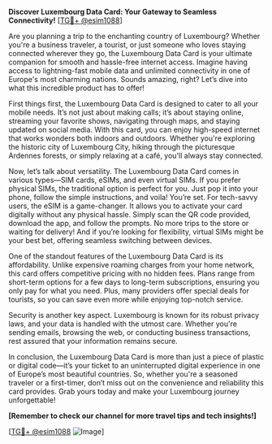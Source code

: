 **Discover Luxembourg Data Card: Your Gateway to Seamless Connectivity!** [[TG💪+ @esim1088](https://t.me/s/esim1088)]

Are you planning a trip to the enchanting country of Luxembourg? Whether you're a business traveler, a tourist, or just someone who loves staying connected wherever they go, the Luxembourg Data Card is your ultimate companion for smooth and hassle-free internet access. Imagine having access to lightning-fast mobile data and unlimited connectivity in one of Europe's most charming nations. Sounds amazing, right? Let’s dive into what this incredible product has to offer!

First things first, the Luxembourg Data Card is designed to cater to all your mobile needs. It’s not just about making calls; it’s about staying online, streaming your favorite shows, navigating through maps, and staying updated on social media. With this card, you can enjoy high-speed internet that works wonders both indoors and outdoors. Whether you're exploring the historic city of Luxembourg City, hiking through the picturesque Ardennes forests, or simply relaxing at a café, you'll always stay connected.

Now, let’s talk about versatility. The Luxembourg Data Card comes in various types—SIM cards, eSIMs, and even virtual SIMs. If you prefer physical SIMs, the traditional option is perfect for you. Just pop it into your phone, follow the simple instructions, and voila! You’re set. For tech-savvy users, the eSIM is a game-changer. It allows you to activate your card digitally without any physical hassle. Simply scan the QR code provided, download the app, and follow the prompts. No more trips to the store or waiting for delivery! And if you’re looking for flexibility, virtual SIMs might be your best bet, offering seamless switching between devices.

One of the standout features of the Luxembourg Data Card is its affordability. Unlike expensive roaming charges from your home network, this card offers competitive pricing with no hidden fees. Plans range from short-term options for a few days to long-term subscriptions, ensuring you only pay for what you need. Plus, many providers offer special deals for tourists, so you can save even more while enjoying top-notch service.

Security is another key aspect. Luxembourg is known for its robust privacy laws, and your data is handled with the utmost care. Whether you're sending emails, browsing the web, or conducting business transactions, rest assured that your information remains secure.

In conclusion, the Luxembourg Data Card is more than just a piece of plastic or digital code—it’s your ticket to an uninterrupted digital experience in one of Europe’s most beautiful countries. So, whether you're a seasoned traveler or a first-timer, don’t miss out on the convenience and reliability this card provides. Grab yours today and make your Luxembourg journey unforgettable! 

**[Remember to check our channel for more travel tips and tech insights!]**

[[TG💪+ @esim1088](https://t.me/s/esim1088) ![Image](https://i.postimg.cc/Y0z9fWf4/image.png)]